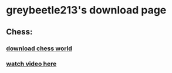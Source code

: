 # greybeetle213's download page

## Chess:
### [download chess world](https://github.com/greybeetle213/greybeetle213.github.io/raw/master/chess.zip)
### [watch video here](https://youtu.be/huAxdHhw8as)
